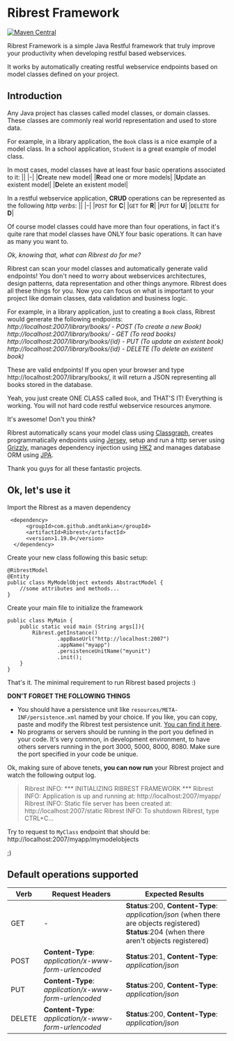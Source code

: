 
# Ribrest Framework
[![Maven Central](https://maven-badges.herokuapp.com/maven-central/com.github.andtankian/Ribrest/badge.svg)](https://maven-badges.herokuapp.com/maven-central/cz.jirutka.rsql/rsql-parser)

Ribrest Framework is a simple Java Restful framework that truly improve your productivity when developing restful based webservices.

It works by automatically creating restful webservice endpoints based on model classes defined on your project.

## Introduction
Any Java project has classes called model classes, or domain classes. These classes are commonly real world representation and used to store data.

For example, in a library application, the `Book` class is a nice example of a model class. In a school application, `Student` is a great example of model class.

In most cases, model classes have at least four basic operations associated to it:
||
|-|
|**C**reate new model|
|**R**ead one or more models|
|**U**pdate an existent model|
|**D**elete an existent model|

In a restful webservice application, **CRUD** operations can be represented as the following *http verbs*:
||
|-|
|`POST`  for **C**|
|`GET` for **R**|
|`PUT` for **U**|
|`DELETE` for **D**|

Of course model classes could have more than four operations, in fact it's quite rare that model classes have ONLY four basic operations. It can have as many you want to.

*Ok, knowing that, what can Ribrest do for me?*

Ribrest can scan your model classes and automatically generate valid endpoints! 
You don't need to worry about webservices architectures,  design patterns, data representation and other things anymore. Ribrest does all these things for you. Now you can focus on what is important to your project like domain classes, data validation and business logic.

For example, in a library application, just to creating a `Book` class, Ribrest would generate the following endpoints:
*http://localhost:2007/library/books/ - POST (To create a new Book)
http://localhost:2007/library/books/ - GET (To read books)
http://localhost:2007/library/books/{id} - PUT (To update an existent book)
http://localhost:2007/library/books/{id} - DELETE (To delete an existent book)*

These are valid endpoints! If you open your browser and type http://localhost:2007/library/books/, it will return a JSON representing all books stored in the database.

Yeah, you just create ONE CLASS called `Book`, and THAT'S IT! Everything is working. You will not hard code restful webservice resources anymore.

It's awesome! Don't you think?

Ribrest automatically scans your model class using [Classgraph](https://github.com/classgraph/classgraph), creates programmatically endpoints using [Jersey](https://jersey.github.io/), setup and run a http server using [Grizzly](https://javaee.github.io/grizzly/), manages dependency injection using [HK2](https://javaee.github.io/hk2/) and manages database ORM using [JPA](https://www.oracle.com/technetwork/java/javaee/tech/persistence-jsp-140049.html).

Thank you guys for all these fantastic projects.

## Ok, let's use it

Import the Ribrest as a maven dependency

     <dependency>
          <groupId>com.github.andtankian</groupId>
          <artifactId>Ribrest</artifactId>
          <version>1.19.0</version>
      </dependency>


Create your new class following this basic setup:
	
	@RibrestModel
	@Entity
	public class MyModelObject extends AbstractModel {
		//some attributes and methods...	
	}

Create your main file to initialize the framework

    public class MyMain {
    	public static void main (String args[]){
	    	Ribrest.getInstance()
			    	.appBaseUrl("http://localhost:2007")
			    	.appName("myapp")
			    	.persistenceUnitName("myunit")
			    	.init();
    	}
    }


That's it. The minimal requirement to run Ribrest based projects :)

**DON'T FORGET THE FOLLOWING THINGS**

 - You should have a persistence unit like `resources/META-INF/persistence.xml` named by your choice. If you like, you can copy, paste and modify the Ribrest test persistence unit. [You can find it here](https://github.com/andtankian/ribrest/blob/master/src/test/resources/META-INF/persistence.xml).
 - No programs or servers should be running in the port you defined in your code. It's very common, in development environment, to have others servers running  in the port 3000, 5000, 8000, 8080. Make sure the port specified in your code be unique.

Ok, making sure of above tenets, **you can now run** your Ribrest project and watch the following output log.

> Ribrest INFO: *** INITIALIZING RIBREST FRAMEWORK ***
Ribrest INFO: Application is up and running at: http://localhost:2007/myapp/
Ribrest INFO: Static file server has been created at: http://localhost:2007/static
Ribrest INFO: To shutdown Ribrest, type CTRL+C...

Try to request to `MyClass` endpoint that should be: http://localhost:2007/myapp/mymodelobjects

;)

## Default operations supported

|Verb|Request Headers|Expected Results|
|--|--|--|
|GET|-|**Status**:200, **Content-Type**: *application/json* (when there are objects registered)<br/>**Status**:204 (when there aren't objects registered)|
|POST|**Content-Type**: *application/x-www-form-urlencoded*|**Status**:201, **Content-Type**: *application/json* |
|PUT|**Content-Type**: *application/x-www-form-urlencoded*|**Status**:200, **Content-Type**: *application/json* |
|DELETE|**Content-Type**: *application/x-www-form-urlencoded*|**Status**:200, **Content-Type**: *application/json* |
